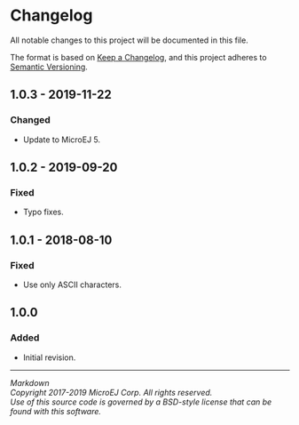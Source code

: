 # Changelog

All notable changes to this project will be documented in this file.

The format is based on [Keep a Changelog](https://keepachangelog.com/en/1.0.0/),
and this project adheres to [Semantic Versioning](https://semver.org/spec/v2.0.0.html).

## 1.0.3 - 2019-11-22

### Changed

  - Update to MicroEJ 5.
  
## 1.0.2 - 2019-09-20

### Fixed

  - Typo fixes.

## 1.0.1 - 2018-08-10

### Fixed

  - Use only ASCII characters.

## 1.0.0

### Added

  - Initial revision.
  
---  
_Markdown_   
_Copyright 2017-2019 MicroEJ Corp. All rights reserved._  
_Use of this source code is governed by a BSD-style license that can be found with this software._  